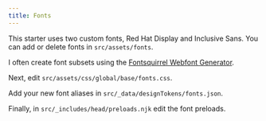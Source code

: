 ```yaml
---
title: Fonts
---
```


This starter uses two custom fonts, Red Hat Display and Inclusive Sans. You can add or delete fonts in `src/assets/fonts`.

I often create font subsets using the [Fontsquirrel Webfont Generator](https://www.fontsquirrel.com/tools/webfont-generator).

Next, edit `src/assets/css/global/base/fonts.css`.

Add your new font aliases in `src/_data/designTokens/fonts.json`.

Finally, in `src/_includes/head/preloads.njk` edit the font preloads.
